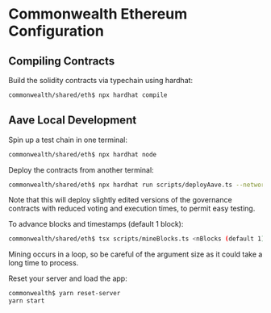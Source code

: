 # Commonwealth Ethereum Configuration

## Compiling Contracts

Build the solidity contracts via typechain using hardhat:

```bash
commonwealth/shared/eth$ npx hardhat compile
```

## Aave Local Development

Spin up a test chain in one terminal:

```bash
commonwealth/shared/eth$ npx hardhat node
```

Deploy the contracts from another terminal:

```bash
commonwealth/shared/eth$ npx hardhat run scripts/deployAave.ts --network localhost
```

Note that this will deploy slightly edited versions of the governance contracts with reduced voting and execution times, to permit easy testing.

To advance blocks and timestamps (default 1 block):

```bash
commonwealth/shared/eth$ tsx scripts/mineBlocks.ts <nBlocks (default 1)>
```

Mining occurs in a loop, so be careful of the argument size as it could take a long time to process.

Reset your server and load the app:

```bash
commonwealth$ yarn reset-server
yarn start
```
